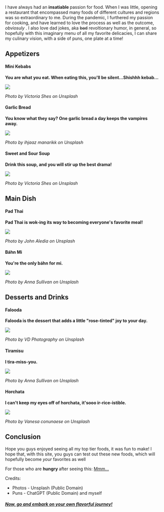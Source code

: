 <html>
  <head>
    <title> My Dream Menu </title>
     <p> I have always had an <strong> insatiable </strong> passion for food. When I was little, opening a restaurant that encompassed many foods of different cultures and regions was so extraordinary to me. During the pandemic, I furthered my passion for cooking, and have learned to love the process as well as the outcome, <em> obviosuly </em>. I also love dad jokes, aka <s>bad</s> revoltionary humor, in general, so hopefully with this imaginary menu of all my favorite delicacies, I can share my culinary vision, with a side of puns, one plate at a time! </p>
  </head>
  <body>
    <h2> Appetizers </h2>
    <h4> Mini Kebabs </h4>
    <p> <strong> You are what you eat. When eating this, you'll be silent...Shishhh kebab... </strong> </p>
    <img
      src="https://images.unsplash.com/photo-1555939594-58d7cb561ad1?ixlib=rb-4.0.3&ixid=M3wxMjA3fDB8MHxwaG90by1wYWdlfHx8fGVufDB8fHx8fA%3D%3D&auto=format&fit=crop&w=1974&q=80"
    />
    <p> <em> Photo by Victoria Shes on Unsplash </em> </p>
    <h4> Garlic Bread </h4>
    <p> <strong> You know what they say? One garlic bread a day keeps the vampires away. </strong> </p>
    <img
      src="https://images.unsplash.com/photo-1587676353811-1708ddf47031?ixlib=rb-4.0.3&ixid=M3wxMjA3fDB8MHxwaG90by1wYWdlfHx8fGVufDB8fHx8fA%3D%3D&auto=format&fit=crop&w=2157&q=80"
    />
      <p> <em> Photo by ihjaaz manarikk on Unsplash </em> </p>
    <h4> Sweet and Sour Soup </h4>
    <p> <strong> Drink this soup, and you will stir up the best drama! </strong> </p>
    <img
      src="https://images.unsplash.com/photo-1603105037880-880cd4edfb0d?ixlib=rb-4.0.3&ixid=M3wxMjA3fDB8MHxwaG90by1wYWdlfHx8fGVufDB8fHx8fA%3D%3D&auto=format&fit=crop&w=1887&q=80"
    />
      <p> <em> Photo by Victoria Shes on Unsplash </em> </p>
    <h2> Main Dish </h2>
    <h4> Pad Thai </h4>
    <p> <strong> Pad Thai is wok-ing its way to becoming everyone's favorite meal! </strong> </p>
       <img
      src="https://images.unsplash.com/photo-1637806930600-37fa8892069d?ixlib=rb-4.0.3&ixid=M3wxMjA3fDB8MHxwaG90by1wYWdlfHx8fGVufDB8fHx8fA%3D%3D&auto=format&fit=crop&w=1885&q=80"
    />
      <p> <em> Photo by John Aledia on Unsplash </em> </p>
    <h4> Báhn Mi </h4>
       <p> <strong> You're the only báhn for mi. </strong> </p>
       <img
      src="https://images.unsplash.com/photo-1524062008239-962eb6d3383d?ixlib=rb-4.0.3&ixid=M3wxMjA3fDB8MHxwaG90by1wYWdlfHx8fGVufDB8fHx8fA%3D%3D&auto=format&fit=crop&w=1935&q=80"
    />
      <p> <em> Photo by Anna Sullivan on Unsplash </em> </p>
    <h2> Desserts and Drinks </h2>
    <h4> Falooda </h4>
      <p> <strong> Falooda is the dessert that adds a little "rose-tinted" joy to your day. </strong> </p>
       <img
      src="https://images.unsplash.com/photo-1630823185508-53c3c6566660?ixlib=rb-4.0.3&ixid=M3wxMjA3fDB8MHxwaG90by1wYWdlfHx8fGVufDB8fHx8fA%3D%3D&auto=format&fit=crop&w=1856&q=80"
    />
       <p> <em> Photo by VD Photography on Unsplash </em> </p>
    <h4> Tiramisu </h4>
    <p> <strong> I tira-miss-you. </strong> </p>
       <img
      src="https://images.unsplash.com/photo-1624001934657-640af7e2c599?ixlib=rb-4.0.3&ixid=M3wxMjA3fDB8MHxwaG90by1wYWdlfHx8fGVufDB8fHx8fA%3D%3D&auto=format&fit=crop&w=1887&q=80"
    />
       <p> <em> Photo by Anna Sullivan on Unsplash </em> </p>
       <h4> Horchata </h4>
          <p> <strong> I can't keep my eyes off of horchata, it'sooo ir-rice-istible. </strong> </p>
      <img
      src="https://images.unsplash.com/photo-1523300887219-f88796dd73b8?ixlib=rb-4.0.3&ixid=M3wxMjA3fDB8MHxwaG90by1wYWdlfHx8fGVufDB8fHx8fA%3D%3D&auto=format&fit=crop&w=2074&q=80"
    />
      <p> <em> Photo by Vanesa conunaese on Unsplash </em> </p>
  <h2> Conclusion </h2>
    <p> Hope you guys enjoyed seeing all my top tier foods, it was fun to make! I hope that, with this site, you guys can test out these new foods, which will hopefully become <em> your </em> favorites as well </p>
    <p> For those who are <strong> hungry </strong> after seeing this: <a href="https://www.doordash.com/"> Mmm...</a> </p>
    <p> Credits: </p> 
    <ul>
      <li> Photos - Unsplash (Public Domain) </li>
      <li> Puns - ChatGPT (Public Domain) and myself </li>
    </ul>  
    <h5> <u> Now, go and embark on your own flavorful journey! </u> </h5>
  </body>
</html>

